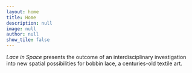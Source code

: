 ```yaml
---
layout: home
title: Home
description: null
image: null
author: null
show_tile: false
---
```

*Lace in Space* presents the outcome of an interdisciplinary investigation into new spatial possibilities for bobbin lace, a centuries-old textile art.
